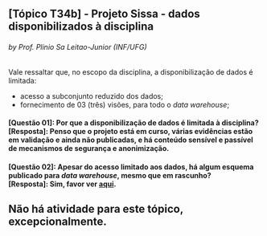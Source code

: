 ## [Tópico T34b] - Projeto Sissa - dados disponibilizados à disciplina
###### *by Prof. Plinio Sa Leitao-Junior (INF/UFG)*

Vale ressaltar que, no escopo da disciplina, a disponibilização de dados é limitada:
- acesso a subconjunto reduzido dos dados;
- fornecimento de 03 (três) visões, para todo o _data warehouse_;

#### [Questão 01]: Por que a disponibilização de dados é limitada à disciplina?<br>[Resposta]: Penso que o projeto está em curso, várias evidências estão em validação e ainda não publicadas, e há conteúdo sensível e passível de mecanismos de segurança e anonimização.

#### [Questão 02]: Apesar do acesso limitado aos dados, há algum esquema publicado para _data warehouse_, mesmo que em rascunho?<br>[Resposta]: Sim, favor ver [aqui](https://static.sissa.ufg.br/up_images/modelo.png).

## Não há atividade para este tópico, excepcionalmente.
